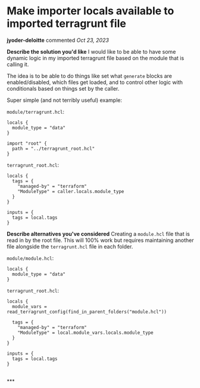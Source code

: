 # Make importer locals available to imported terragrunt file

**jyoder-deloitte** commented *Oct 23, 2023*

**Describe the solution you'd like**
I would like to be able to have some dynamic logic in my imported terragrunt file based on the module that is calling it.

The idea is to be able to do things like set what `generate` blocks are enabled/disabled, which files get loaded, and to control other logic with conditionals based on things set by the caller.

Super simple (and not terribly useful) example:

`module/terragrunt.hcl`:
```hcl
locals {
  module_type = "data"
}

import "root" {
  path = "../terragrunt_root.hcl"
}
```

`terragrunt_root.hcl`:
```hcl
locals {
  tags = {
    "managed-by" = "terraform"
    "ModuleType" = caller.locals.module_type
  }
}

inputs = {
  tags = local.tags
}
```

**Describe alternatives you've considered**
Creating a `module.hcl` file that is read in by the root file.  This will 100% work but requires maintaining another file alongside the `terragrunt.hcl` file in each folder.

`module/module.hcl`:
```hcl
locals {
  module_type = "data"
}
```

`terragrunt_root.hcl`:
```hcl
locals {
  module_vars = read_terragrunt_config(find_in_parent_folders("module.hcl"))

  tags = {
    "managed-by" = "terraform"
    "ModuleType" = local.module_vars.locals.module_type
  }
}

inputs = {
  tags = local.tags
}
```

<br />
***


